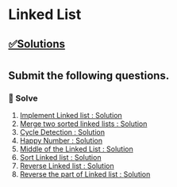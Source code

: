 # Linked List

## [✅Solutions]()

#

##  Submit the following questions.


### 🔰 Solve

1. [Implement Linked list : ]()
[Solution]()
2. [Merge two sorted linked lists : ]()
[Solution]()
3. [Cycle Detection : ]()
[Solution]()
4. [Happy Number : ]()
[Solution]()
5. [Middle of the Linked List : ]()
[Solution]()
6. [Sort Linked list : ]()
[Solution]()
7. [Reverse Linked list : ]()
[Solution]()
7. [Reverse the part of Linked list : ]()
[Solution]()